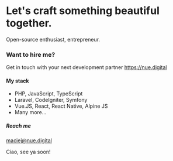 # Let's craft something beautiful together.

Open-source enthusiast, entrepreneur.

### Want to hire me?
Get in touch with your next development partner
https://nue.digital

#### My stack
- PHP, JavaScript, TypeScript
- Laravel, CodeIgniter, Symfony
- Vue.JS, React, React Native, Alpine JS
- Many more...

##### Reach me
maciej@nue.digital

Ciao, see ya soon!
<!--
**d0hn/d0hn** is a ✨ _special_ ✨ repository because its `README.md` (this file) appears on your GitHub profile.

Here are some ideas to get you started:

- 🔭 I’m currently working on ...
- 🌱 I’m currently learning ...
- 👯 I’m looking to collaborate on ...
- 🤔 I’m looking for help with ...
- 💬 Ask me about ...
- 📫 How to reach me: ...
- 😄 Pronouns: ...
- ⚡ Fun fact: ...
-->
